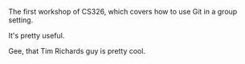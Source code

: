 The first workshop of CS326, which covers how to use Git in a group setting.

It's pretty useful.

Gee, that Tim Richards guy is pretty cool.
